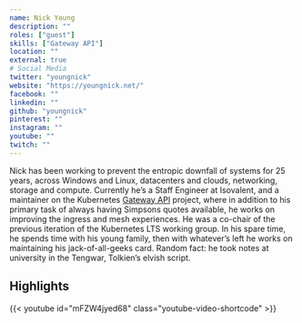 ```yaml
---
name: Nick Young
description: ""
roles: ["guest"]
skills: ["Gateway API"]
location: ""
external: true
# Social Media 
twitter: "youngnick"
website: "https://youngnick.net/"
facebook: ""
linkedin: ""
github: "youngnick"
pinterest: ""
instagram: ""
youtube: ""
twitch: ""
---
```


<!-- markdownlint-disable-next-line MD041-->
Nick has been working to prevent the entropic downfall of systems for 25 years, across Windows and Linux, datacenters and clouds, networking, storage and compute. Currently he’s a Staff Engineer at Isovalent, and a maintainer on the Kubernetes [Gateway API](https://gateway-api.sigs.k8s.io/) project, where in addition to his primary task of always having Simpsons quotes available, he works on improving the ingress and mesh experiences. He was a co-chair of the previous iteration of the Kubernetes LTS working group. In his spare time, he spends time with his young family, then with whatever’s left he works on maintaining his jack-of-all-geeks card. Random fact: he took notes at university in the Tengwar, Tolkien’s elvish script.

<!--more-->
## Highlights

{{< youtube id="mFZW4jyed68" class="youtube-video-shortcode" >}}
